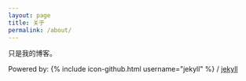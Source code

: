 ```yaml
---
layout: page
title: 关于
permalink: /about/
---
```


只是我的博客。

Powered by:
{% include icon-github.html username="jekyll" %} /
[jekyll](https://github.com/jekyll/jekyll)
